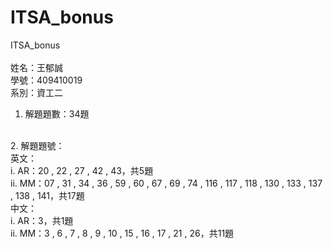 # ITSA_bonus
ITSA_bonus<br>
<br>
姓名：王郁誠<br>
學號：409410019<br>
系別：資工二<br>
<!-- <br> -->
1.	解題題數：34題<br>
<br>
2.	解題題號：<br>
英文：<br>
  i.	AR：20 , 22 , 27 , 42 , 43，共5題 <br>
  ii.	MM：07 , 31 , 34 , 36 , 59 , 60 , 67 , 69 , 74 , 116 , 117 , 118 , 130 , 133 , 137 , 138 , 141，共17題<br> 
中文：<br>
  i.	AR：3，共1題<br>
  ii.	MM：3 , 6 , 7 , 8 , 9 , 10 , 15 , 16 , 17 , 21 , 26，共11題<br>
  
